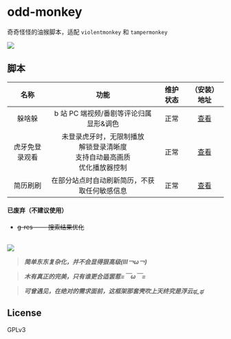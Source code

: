 # odd-monkey

奇奇怪怪的油猴脚本，适配 `violentmonkey` 和 `tampermonkey`

<a href='https://greasyfork.org/zh-CN/users/153913' target='_blank'>
  <img src='https://img.shields.io/badge/Download-GreasyFork?logo=Tampermonkey&style=for-the-badge'>
</a>

## 脚本

|      名称      |                                        功能                                         | 维护状态 |                                  （安装）地址                                  |
| :------------: | :---------------------------------------------------------------------------------: | :------: | :----------------------------------------------------------------------------: |
|     躲啥躲     |                       b 站 PC 端视频/番剧等评论归属显形&调色                        |   正常   | <a href='https://greasyfork.org/zh-CN/scripts/477707' target='_blank'>查看</a> |
| 虎牙免登录观看 | 未登录虎牙时，无限制播放<br> 解锁登录清晰度<br> 支持自动最高画质<br> 优化播放器控制 |   正常   |   <a href=https://greasyfork.org/zh-CN/scripts/33481 target=_blank>查看</a>    |
|    简历刷刷    |                    在部分站点时自动刷新简历，不获取任何敏感信息                     |   正常   |   <a href=https://greasyfork.org/zh-CN/scripts/512234 target=_blank>查看</a>   |

#### 已废弃（不建议使用）

- ~~g-res —— 搜索结果优化~~

<br>

<img src='assets/classic.gif'>

> ***简单东东复杂化，并不会显得狠高级(lll￢ω￢)***

> ***木有真正的完美，只有谁更合适罢惹=￣ω￣=***

> ***可曾遇见，在绝对的需求面前，这框架那套壳吹上天终究是浮云ಥ_ಥ***

## License

GPLv3
